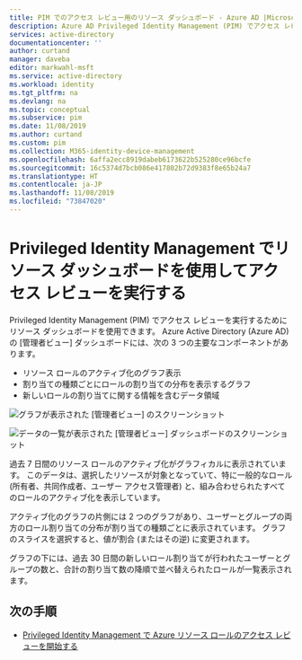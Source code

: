 ```yaml
---
title: PIM でのアクセス レビュー用のリソース ダッシュボード - Azure AD |Microsoft Docs
description: Azure AD Privileged Identity Management (PIM) でアクセス レビューを実行するためにリソース ダッシュボードを使用する方法を説明します。
services: active-directory
documentationcenter: ''
author: curtand
manager: daveba
editor: markwahl-msft
ms.service: active-directory
ms.workload: identity
ms.tgt_pltfrm: na
ms.devlang: na
ms.topic: conceptual
ms.subservice: pim
ms.date: 11/08/2019
ms.author: curtand
ms.custom: pim
ms.collection: M365-identity-device-management
ms.openlocfilehash: 6affa2ecc8919dabeb6173622b525280ce96bcfe
ms.sourcegitcommit: 16c5374d7bcb086e417802b72d9383f8e65b24a7
ms.translationtype: HT
ms.contentlocale: ja-JP
ms.lasthandoff: 11/08/2019
ms.locfileid: "73847020"
---
```

# <a name="use-a-resource-dashboard-to-perform-an-access-review-in-privileged-identity-management"></a>Privileged Identity Management でリソース ダッシュボードを使用してアクセス レビューを実行する

Privileged Identity Management (PIM) でアクセス レビューを実行するためにリソース ダッシュボードを使用できます。 Azure Active Directory (Azure AD) の [管理者ビュー] ダッシュボードには、次の 3 つの主要なコンポーネントがあります。

- リソース ロールのアクティブ化のグラフ表示
- 割り当ての種類ごとにロールの割り当ての分布を表示するグラフ
- 新しいロールの割り当てに関する情報を含むデータ領域

![グラフが表示された [管理者ビュー] のスクリーンショット](media/pim-resource-roles-overview-dashboards/rbac-overview-top.png)

![データの一覧が表示された [管理者ビュー] ダッシュボードのスクリーンショット](media/pim-resource-roles-overview-dashboards/role-settings.png)

過去 7 日間のリソース ロールのアクティブ化がグラフィカルに表示されています。 このデータは、選択したリソースが対象となっていて、特に一般的なロール (所有者、共同作成者、ユーザー アクセス管理者) と、組み合わせられたすべてのロールのアクティブ化を表示しています。

アクティブ化のグラフの片側には 2 つのグラフがあり、ユーザーとグループの両方のロール割り当ての分布が割り当ての種類ごとに表示されています。 グラフのスライスを選択すると、値が割合 (またはその逆) に変更されます。

グラフの下には、過去 30 日間の新しいロール割り当てが行われたユーザーとグループの数と、合計の割り当て数の降順で並べ替えられたロールが一覧表示されます。

## <a name="next-steps"></a>次の手順

- [Privileged Identity Management で Azure リソース ロールのアクセス レビューを開始する](pim-resource-roles-start-access-review.md)

